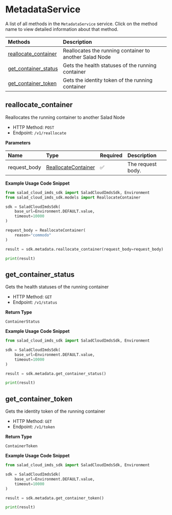 # MetadataService

A list of all methods in the `MetadataService` service. Click on the method name to view detailed information about that method.

| Methods                                       | Description                                             |
| :-------------------------------------------- | :------------------------------------------------------ |
| [reallocate_container](#reallocate_container) | Reallocates the running container to another Salad Node |
| [get_container_status](#get_container_status) | Gets the health statuses of the running container       |
| [get_container_token](#get_container_token)   | Gets the identity token of the running container        |

## reallocate_container

Reallocates the running container to another Salad Node

- HTTP Method: `POST`
- Endpoint: `/v1/reallocate`

**Parameters**

| Name         | Type                                                    | Required | Description       |
| :----------- | :------------------------------------------------------ | :------- | :---------------- |
| request_body | [ReallocateContainer](../models/ReallocateContainer.md) | ✅       | The request body. |

**Example Usage Code Snippet**

```python
from salad_cloud_imds_sdk import SaladCloudImdsSdk, Environment
from salad_cloud_imds_sdk.models import ReallocateContainer

sdk = SaladCloudImdsSdk(
    base_url=Environment.DEFAULT.value,
    timeout=10000
)

request_body = ReallocateContainer(
    reason="commodo"
)

result = sdk.metadata.reallocate_container(request_body=request_body)

print(result)
```

## get_container_status

Gets the health statuses of the running container

- HTTP Method: `GET`
- Endpoint: `/v1/status`

**Return Type**

`ContainerStatus`

**Example Usage Code Snippet**

```python
from salad_cloud_imds_sdk import SaladCloudImdsSdk, Environment

sdk = SaladCloudImdsSdk(
    base_url=Environment.DEFAULT.value,
    timeout=10000
)

result = sdk.metadata.get_container_status()

print(result)
```

## get_container_token

Gets the identity token of the running container

- HTTP Method: `GET`
- Endpoint: `/v1/token`

**Return Type**

`ContainerToken`

**Example Usage Code Snippet**

```python
from salad_cloud_imds_sdk import SaladCloudImdsSdk, Environment

sdk = SaladCloudImdsSdk(
    base_url=Environment.DEFAULT.value,
    timeout=10000
)

result = sdk.metadata.get_container_token()

print(result)
```
